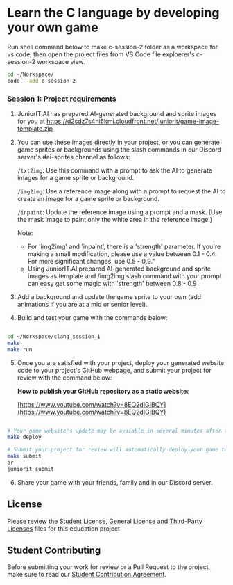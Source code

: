 # Learn the C language by developing your own game

Run shell command below to make c-session-2 folder as a workspace for vs code, then open the project files from VS Code file exploerer's c-session-2 workspace view.

```bash
cd ~/Workspace/
code --add c-session-2
```


### Session 1: Project requirements

1. JuniorIT.AI has prepared AI-generated background and sprite images for you at https://d2sdz7s4ni6kmi.cloudfront.net/juniorit/game-image-template.zip
2. You can use these images directly in your project, or you can generate game sprites or backgrounds using the slash commands in our Discord server's #ai-sprites channel as follows:

    `/txt2img`: Use this command with a prompt to ask the AI to generate images for a game sprite or background.

    `/img2img`: Use a reference image along with a prompt to request the AI to create an image for a game sprite or background.

    `/inpaint`: Update the reference image using a prompt and a mask. (Use the mask image to paint only the white area in the reference image.)

    Note: 

    * For 'img2img' and 'inpaint', there is a 'strength' parameter. If you're making a small modification, please use a value between 0.1 - 0.4. For more significant changes, use 0.5 - 0.9."
    * Using JuniorIT.AI prepared AI-generated background and sprite images as template and /img2img slash command with your prompt can easy get some magic with 'strength' between 0.8 - 0.9

3. Add a background and update the game sprite to your own (add animations if you are at a mid or senior level).
4. Build and test your game with the commands below:

```bash

cd ~/Workspace/clang_session_1
make
make run

```

5. Once you are satisfied with your project, deploy your generated website code to your project's GitHub webpage, and submit your project for review with the command below:

    **How to publish your GitHub repository as a static website:**

    [https://www.youtube.com/watch?v=8EQ2dIGIBQY](https://www.youtube.com/watch?v=8EQ2dIGIBQY)


```bash

# Your game website's update may be avaiable in several minutes after the deployment.
make deploy

# Submit your project for review will automatically deploy your game to GitHub Page.
make submit
or 
juniorit submit

```

6. Share your game with your friends, family and in our Discord server.


## License

Please review the [Student License](licenses/student-license.md), [General License](licenses/LICENSE.md) and [Third-Party Licenses](licenses/3rd-party-licenses.md) files for this education project

## Student Contributing

Before submitting your work for review or a Pull Request to the project, make sure to read our [Student Contribution Agreement](licenses/student-contribution.md).